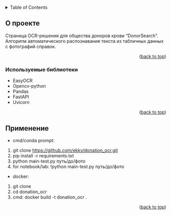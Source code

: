 <a name="readme-top"></a>

<!-- TABLE OF CONTENTS -->
<details>
  <summary>Table of Contents</summary>
  <ol>
    <li><a href="#about-the-project">О проекте</a></li>
    <li><a href="#built-with">Используемые библиотеки</a></li>
    <li><a href="#installation">Установка</a></li>
    <li><a href="#usage">Применение</a></li>
  </ol>
</details>


<a name="about-the-project"></a>
## О проекте

Страница OCR-решения для общества доноров крови “DonorSearch”. Алгоритм автоматического распознавания текста из табличных данных с фотографий справок. 

<p align="right">(<a href="#readme-top">back to top</a>)</p>

<a name="built-with"></a>
### Используемые библиотеки

- EasyOCR
- Opencv-python
- Pandas
- FastAPI
- Uvicorn

<p align="right">(<a href="#readme-top">back to top</a>)</p>

<a name="usage"></a>
## Применение
- cmd/conda prompt:
1) git clone https://github.com/ekkv/donation_ocr.git
2) pip install -r requirements.txt
3) python main-test.py путь/до/фото
4) for notebook/lab: !python main-test.py путь/до/фото
- docker:
1) git clone
2) cd donation_ocr
3) cmd: docker build -t donation_ocr .

<p align="right">(<a href="#readme-top">back to top</a>)</p>
